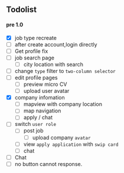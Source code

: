 ## Todolist

#### pre 1.0

- [x] job type recreate
- [ ] after create account,login directly
- [ ] Get profile fix
- [ ] job search page
  - [ ] city location with search
- [ ] change `type` filter to `two-column selector`
- [ ] edit profile pages
  - [ ] preview micro CV
  - [ ] upload user avatar
- [x] company infomation
  - [ ] mapview with company location
  - [ ] map navigation
  - [ ] apply / chat
- [ ] switch `user role`
  - [ ] post job
    - [ ] upload company `avatar`
  - [ ] view `apply application` with `swip card`
  - [ ] chat
- [ ] Chat
- [ ] no button cannot response.
